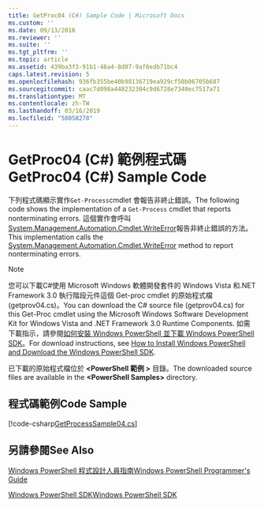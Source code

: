 ```yaml
---
title: GetProc04 (C#) Sample Code | Microsoft Docs
ms.custom: ''
ms.date: 09/13/2016
ms.reviewer: ''
ms.suite: ''
ms.tgt_pltfrm: ''
ms.topic: article
ms.assetid: 439ba3f3-91b1-46a4-8d07-9af6edb71bc4
caps.latest.revision: 5
ms.openlocfilehash: 936fb355be40b98136719ea929cf50b06705b687
ms.sourcegitcommit: caac7d098a448232304c9d6728e7340ec7517a71
ms.translationtype: MT
ms.contentlocale: zh-TW
ms.lasthandoff: 03/16/2019
ms.locfileid: "58058278"
---
```

# <a name="getproc04-c-sample-code"></a><span data-ttu-id="364a5-102">GetProc04 (C#) 範例程式碼</span><span class="sxs-lookup"><span data-stu-id="364a5-102">GetProc04 (C#) Sample Code</span></span>

<span data-ttu-id="364a5-103">下列程式碼顯示實作`Get-Process`cmdlet 會報告非終止錯誤。</span><span class="sxs-lookup"><span data-stu-id="364a5-103">The following code shows the implementation of a `Get-Process` cmdlet that reports nonterminating errors.</span></span> <span data-ttu-id="364a5-104">這個實作會呼叫[System.Management.Automation.Cmdlet.WriteError](/dotnet/api/System.Management.Automation.Cmdlet.WriteError)報告非終止錯誤的方法。</span><span class="sxs-lookup"><span data-stu-id="364a5-104">This implementation calls the [System.Management.Automation.Cmdlet.WriteError](/dotnet/api/System.Management.Automation.Cmdlet.WriteError) method to report nonterminating errors.</span></span>

> [!NOTE]
> <span data-ttu-id="364a5-105">您可以下載C#使用 Microsoft Windows 軟體開發套件的 Windows Vista 和.NET Framework 3.0 執行階段元件這個 Get-proc cmdlet 的原始程式檔 (getprov04.cs)。</span><span class="sxs-lookup"><span data-stu-id="364a5-105">You can download the C# source file (getprov04.cs) for this Get-Proc cmdlet using the Microsoft Windows Software Development Kit for Windows Vista and .NET Framework 3.0 Runtime Components.</span></span> <span data-ttu-id="364a5-106">如需下載指示，請參閱[如何安裝 Windows PowerShell 並下載 Windows PowerShell SDK](/powershell/developer/installing-the-windows-powershell-sdk)。</span><span class="sxs-lookup"><span data-stu-id="364a5-106">For download instructions, see [How to Install Windows PowerShell and Download the Windows PowerShell SDK](/powershell/developer/installing-the-windows-powershell-sdk).</span></span>
>
> <span data-ttu-id="364a5-107">已下載的原始程式檔位於 **\<PowerShell 範例 >** 目錄。</span><span class="sxs-lookup"><span data-stu-id="364a5-107">The downloaded source files are available in the **\<PowerShell Samples>** directory.</span></span>

## <a name="code-sample"></a><span data-ttu-id="364a5-108">程式碼範例</span><span class="sxs-lookup"><span data-stu-id="364a5-108">Code Sample</span></span>

[!code-csharp[GetProcessSample04.cs](../../powershell-sdk-samples/SDK-2.0/csharp/GetProcessSample04/GetProcessSample04.cs#L11-L98 "GetProcessSample04.cs")]

## <a name="see-also"></a><span data-ttu-id="364a5-109">另請參閱</span><span class="sxs-lookup"><span data-stu-id="364a5-109">See Also</span></span>

[<span data-ttu-id="364a5-110">Windows PowerShell 程式設計人員指南</span><span class="sxs-lookup"><span data-stu-id="364a5-110">Windows PowerShell Programmer's Guide</span></span>](./windows-powershell-programmer-s-guide.md)

[<span data-ttu-id="364a5-111">Windows PowerShell SDK</span><span class="sxs-lookup"><span data-stu-id="364a5-111">Windows PowerShell SDK</span></span>](../windows-powershell-reference.md)